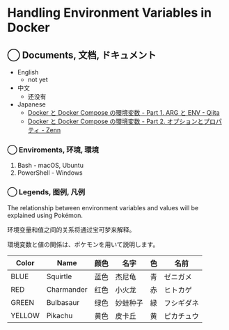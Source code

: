 # Handling Environment Variables in Docker


## ◯ Documents, 文档, ドキュメント

* English
    * not yet
* 中文
    * 还没有
* Japanese
    * [Docker と Docker Compose の環境変数 - Part 1. ARG と ENV - Qiita](https://qiita.com/domodomodomo/items/e0e9af5cb7c40b00759f)
    * [Docker と Docker Compose の環境変数 - Part 2. オプションとプロパティ - Zenn](https://zenn.dev/nihao/articles/fac20dd9691f3c)


### ◯ Enviroments, 环境, 環境

1. Bash - macOS, Ubuntu
2. PowerShell - Windows




### ◯ Legends, 图例, 凡例

The relationship between environment variables and values will be explained using Pokémon.

环境变量和值之间的关系将通过宝可梦来解释。

環境変数と値の関係は、ポケモンを用いて説明します。


| Color  | Name  | 颜色 | 名字 | 色 | 名前 |
|-----------------|----------------|--------------|----------|--------------|----------|
| BLUE            | Squirtle       | 蓝色           | 杰尼龟 | 青           | ゼニガメ |
| RED             | Charmander     | 红色           | 小火龙 | 赤           | ヒトカゲ |
| GREEN           | Bulbasaur      | 绿色           | 妙蛙种子 | 緑           | フシギダネ |
| YELLOW          | Pikachu        | 黄色           | 皮卡丘 | 黄           | ピカチュウ |


